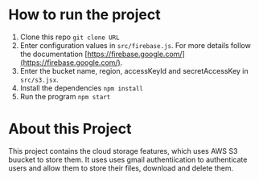 # How to run the project

1) Clone this repo
  `git clone URL`
2) Enter configuration values in `src/firebase.js`.
For more details follow the documentation [https://firebase.google.com/](https://firebase.google.com/).
3) Enter the bucket name, region, accessKeyId and secretAccessKey in `src/s3.jsx`.
4) Install the dependencies
   `npm install`
5) Run the program
    `npm start`

# About this Project
This project contains the cloud storage features, which uses AWS S3 buucket to store them. It uses uses gmail authentiication to authenticate users and allow them to store their files, download and delete them.